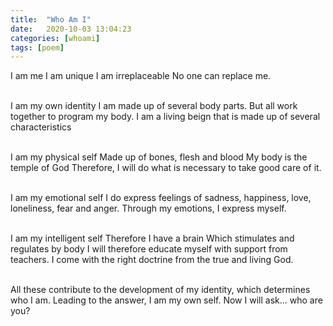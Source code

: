 ```yaml
---
title:  "Who Am I"
date:   2020-10-03 13:04:23
categories: [whoami]
tags: [poem]
---
```


I am me
I am unique
I am irreplaceable
No one can replace me.
</br>
</br>

I am my own identity
I am made up of several body parts.
But all work together to program my body.
I am a living beign that is made up of several characteristics
</br>
</br>

I am my physical self
Made up of bones, flesh and blood
My body is the temple of God
Therefore, I will do what is necessary to take good care of it.
</br>
</br>

I am my emotional self
I do express feelings of sadness, happiness, love, loneliness, fear and anger.
Through my emotions, I express myself.
</br>
</br>

I am my intelligent self
Therefore I have a brain
Which stimulates and regulates by body
I will therefore educate myself with support from teachers.
I come with the right doctrine from the true and living God.
</br>
</br>

All these contribute to the development of my identity,
which determines who I am.
Leading to the answer, I am my own self.
Now I will ask... who are you?




